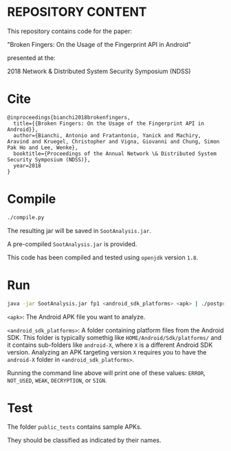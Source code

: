 # REPOSITORY CONTENT #

This repository contains code for the paper:

"Broken Fingers: On the Usage of the Fingerprint API in Android"

presented at the:

2018 Network & Distributed System Security Symposium (NDSS)

# Cite
```
@inproceedings{bianchi2018brokenfingers,
  title={{Broken Fingers: On the Usage of the Fingerprint API in Android}},
  author={Bianchi, Antonio and Fratantonio, Yanick and Machiry, Aravind and Kruegel, Christopher and Vigna, Giovanni and Chung, Simon Pak Ho and Lee, Wenke},
  booktitle={Proceedings of the Annual Network \& Distributed System Security Symposium (NDSS)},
  year=2018
}
```

# Compile
``` bash
./compile.py
```
The resulting jar will be saved in `SootAnalysis.jar`.

A pre-compiled `SootAnalysis.jar` is provided.

This code has been compiled and tested using `openjdk` version `1.8`.
# Run
``` bash
java -jar SootAnalysis.jar fp1 <android_sdk_platforms> <apk> | ./postprocessing.py - | grep " FINAL_RESULT"
```
`<apk>`: The Android APK file you want to analyze.

`<android_sdk_platforms>`: A folder containing platform files from the Android SDK.
This folder is typically somethig like `HOME/Android/Sdk/platforms/` and it contains sub-folders like `android-X`, where `X` is a different Android SDK version.
Analyzing an APK targeting version `X` requires you to have the `android-X` folder in `<android_sdk_platforms>`.

Running the command line above will print one of these values: `ERROR`, `NOT_USED`, `WEAK`, `DECRYPTION`, or `SIGN`.

# Test
The folder `public_tests` contains sample APKs.

They should be classified as indicated by their names.

